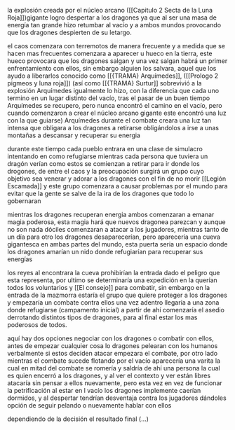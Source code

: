  la explosión creada por el núcleo arcano ([[Capitulo 2 Secta de la Luna Roja]])gigante logro despertar a los dragones ya que al ser una masa de energía tan grande hizo retumbar al vacío y a ambos mundos provocando que los dragones despierten de su letargo.

el caos comenzara con terremotos de manera frecuente y a medida que se hacen mas frecuentes comenzara a aparecer u hueco en la tierra, este hueco provocara que los dragones salgan y una vez salgan habrá un primer enfrentamiento con ellos, sin embargo alguien los salvara, aquel que los ayudo a liberarlos conocido como [[{TRAMA} Arquímedes]], ([[Prologo 2 pigmeos y luna roja]]) (así como [[{TRAMA} Surtur]] sobrevivió a la explosión Arquímedes igualmente lo hizo, con la diferencia que cada uno termino en un lugar distinto del vacío, tras el pasar de un buen tiempo Arquímedes se recupero, pero nunca encontró el camino en el vacío, pero cuando comenzaron a crear el núcleo arcano gigante este encontró una luz con la que guiarse) Arquímedes durante el combate creara una luz tan intensa que obligara a los dragones a retirarse obligándolos a irse a unas montañas a descansar y recuperar su energia

durante este tiempo cada pueblo entrara en una clase de simulacro intentando en como refugiarse mientras cada persona que tuviera un dragón verían como estos se comienzan a retirar para ir donde los drogones, de entre el caos y la preocupación surgirá un grupo cuyo objetivo sea venerar y adorar a los dragones con el fin de no morir [[Legión Escamada]] y este grupo comenzara a causar problemas por el mundo para evitar que la gente se salve de la ira de los dragones que todo lo gobernaran

mientras los dragones recuperan energia ambos comenzaran a emanar magia poderosa, esta magia hará que nuevos dragonea parezcan y aunque no son nada dóciles comenzaran a atacar a los jugadores, mientras tanto de un día para otro los dragones desaparecerían, pero aparecería una cueva gigantesca en ambas partes del mundo, esta puerta seria un espacio donde los dragones amarían un nido donde refugiarían para recuperar sus energías

los reyes al encontrara la cueva prohibirían la entrada dado el peligro que esta representa, por ultimo se determinaría una expedición en la querían todos los voluntarios y [[El consejo]] para combatir, sin embargo en la entrada de la mazmorra estaría el grupo que quiere proteger a los dragones y empezaría un combate contra ellos una vez adentro llegaría a una zona donde refugiarse (campamento inicial) a partir de ahí comenzaría el asedio derrotando distintos tipos de dragones, para al final estar los mas poderosos de todos.

aquí hay dos opciones negociar con los dragones o combatir con ellos, antes de empezar cualquier cosa lo dragones pelearan con los humanos verbalmente si estos deciden atacar empezara el combate, por otro lado mientras el combate sucede flotando por el vacío aparecería una varita la cual en mitad del combate se romería y saldría de ahí una persona la cual es quien encerró a los dragones, y al ver el contexto y ver están libres atacaría sin pensar a ellos nuevamente, pero esta vez en vez de funcionar la petrificación al estar en l vacío los dragones implemente caerían dormidos, y al despertar tendrían desventaja contra los jugadores dándoles opción de seguir pelando o nuevamente hablar con ellos

dependiendo de la decisión el resultado final (...)

